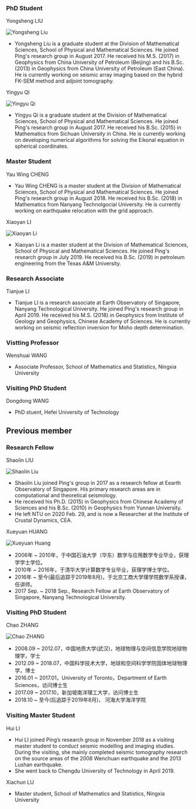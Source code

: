 
### PhD Student

Yongsheng LIU

![Yongsheng Liu](liuyongsheng.jpg)

- Yongsheng Liu is a graduate student at the Division of Mathematical Sciences, School of Physical and Mathematical Sciences. He joined Ping's research group in August 2017. He received his M.S. (2017) in Geophysics from China University of Petroleum (Beijing) and his B.Sc. (2013) in Geophysics from China University of Petroleum (East China). He is currently working on seismic array imaging based on the hybrid FK-SEM method and adjoint tomography.

Yingyu QI

![Yingyu Qi](qiyingyu.jpg)

- Yingyu Qi is a graduate student at the Division of Mathematical Sciences, School of Physical and Mathematical Sciences. He joined Ping's research group in August 2017. He received his B.Sc. (2015) in Mathematics from Sichuan University in China. He is currently working on developing numerical algorithms for solving the Eikonal equation in spherical coordinates.


### Master Student

Yau Wing CHENG
- Yau Wing CHENG is a master student at the Division of Mathematical Sciences, School of Physical and Mathematical Sciences. He joined Ping's research group in August 2018. He received his B.Sc. (2018) in Mathematics from Nanyang Technolgocial University. He is currently working on earthquake relocation with the grid approach.

Xiaoyan LI

![Xiaoyan Li](lixiaoyan.jpeg)

- Xiaoyan Li is a master student at the Division of Mathematical Sciences, School of Physical and Mathematical Sciences. He joined Ping's research group in July 2019. He received his B.Sc. (2019) in petroleum engineering from the Texas A&M University.


### Research Associate

Tianjue LI
- Tianjue LI is a research associate at Earth Observatory of Singapore, Nanyang Technological University. He joined Ping's research group in April 2019. He received his M.S. (2018) in Geophysics from Institute of Geology and Geophysics, Chinese Academy of Sciences. He is currently working on seismic reflection inversion for Moho depth determination.


### Vistting Professor

Wenshuai WANG
-  Associate Professor, School of Mathematics and Statistics, Ningxia University


### Visiting PhD Student

Dongdong WANG
- PhD stuent, Hefei University of Technology


## Previous member

### Research Fellow

Shaolin LIU

![Shaolin Liu](liushaolin.jpg)

- Shaolin Liu joined Ping's group in 2017 as a research fellow at Eearth Observatory of Singapore. His primary research areas are in computational and theoretical seismology.
- He received his Ph.D. (2015) in Geophysics from Chinese Academy of Sciences and his B.Sc. (2010) in Geophysics from Yunnan University.
- He left NTU on 2020 Feb. 29, and is now a Researcher at the Institute of Crustal Dynamics, CEA.

Xueyuan HUANG

![Xueyuan Huang](huangxueyuan.jpg)

- 2006年 ~ 2010年，于中国石油大学（华东）数学与应用数学专业毕业，获理学学士学位。
- 2010年 ~ 2016年，于清华大学计算数学专业毕业，获理学博士学位。
- 2016年 ~ 至今(最后追踪于2019年8月)，于北京工商大学理学院数学系授课，任讲师。
- 2017 Sep. ~ 2018 Sep., Research Fellow at Earth Observatory of Singapore, Nanyang Technological University.

### Visiting PhD Student

Chao ZHANG

![Chao ZHANG](zhangchao.jpg)

- 2008.09 ~ 2012.07，中国地质大学(武汉)，地球物理与空间信息学院地球物理学，学士
- 2012.09 ~ 2018.07，中国科学技术大学，地球和空间科学学院固体地球物理学，博士
- 2016.01 ~ 2017.01，University of Toronto，Department of Earth Sciences，访问博士生
- 2017.09 ~ 2017.10，新加坡南洋理工大学，访问博士生
- 2018.10 ~ 至今(后追踪于2019年8月)，   河海大学海洋学院

### Visiting Master Student

Hui LI
- Hui LI joined Ping’s research group in November 2018 as a visiting master student to conduct seismic modelling and imaging studies. During the visiting, she mainly completed seismic tomography research on the source areas of the 2008 Wenchuan earthquake and the 2013 Lushan earthquake.
- She went back to Chengdu University of Technology in April 2019.

Xiachun LU
- Master student, School of Mathematics and Statistics, Ningxia University
